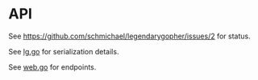 # API

See https://github.com/schmichael/legendarygopher/issues/2 for status.

See [lg.go](lg/lg.go) for serialization details.

See [web.go](web.go) for endpoints.
